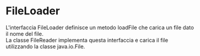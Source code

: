 # FileLoader

L'interfaccia FileLoader definisce un metodo loadFile che carica un file dato il nome del file.  
La classe FileReader implementa questa interfaccia e carica il file utilizzando la classe java.io.File. 

